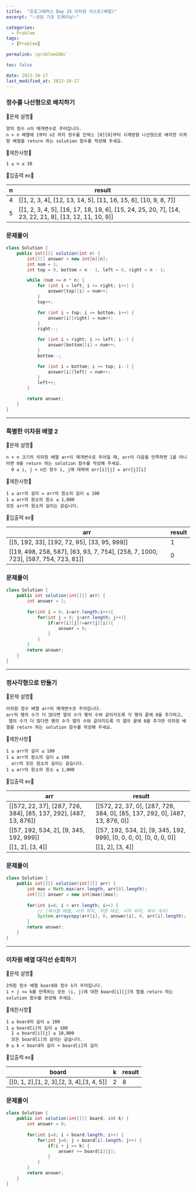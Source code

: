 ```yaml
---
title:  "프로그래머스 Day 25 이차원 리스트(배열)"
excerpt: "✨코딩 기초 트레이닝✨"

categories:
  - Problem
tags:
  - [Problem]

permalink: /problem100/

toc: false

date: 2023-10-27
last_modified_at: 2023-10-27
---
```


### 정수를 나선형으로 배치하기

💫문제 설명💫

```
양의 정수 n이 매개변수로 주어집니다.
n × n 배열에 1부터 n2 까지 정수를 인덱스 [0][0]부터 시계방향 나선형으로 배치한 이차원 배열을 return 하는 solution 함수를 작성해 주세요.
```

💫제한사항💫

```
1 ≤ n ≤ 30
```

💫입출력 ex💫

|n|result|
|---|---|
|4|[[1, 2, 3, 4], [12, 13, 14, 5], [11, 16, 15, 6], [10, 9, 8, 7]]|
|5|[[1, 2, 3, 4, 5], [16, 17, 18, 19, 6], [15, 24, 25, 20, 7], [14, 23, 22, 21, 8], [13, 12, 11, 10, 9]]|

### 문제풀이

```java
class Solution {
    public int[][] solution(int n) {
        int[][] answer = new int[n][n];
        int num = 1;
        int top = 0, bottom = n - 1, left = 0, right = n - 1;

        while (num <= n * n) {
            for (int i = left; i <= right; i++) {
                answer[top][i] = num++;
            }
            top++;

            for (int i = top; i <= bottom; i++) {
                answer[i][right] = num++;
            }
            right--;

            for (int i = right; i >= left; i--) {
                answer[bottom][i] = num++;
            }
            bottom--;

            for (int i = bottom; i >= top; i--) {
                answer[i][left] = num++;
            }
            left++;
        }

        return answer;
    }
}
```

<hr>

### 특별한 이차원 배열 2

💫문제 설명💫

```
n × n 크기의 이차원 배열 arr이 매개변수로 주어질 때, arr이 다음을 만족하면 1을 아니라면 0을 return 하는 solution 함수를 작성해 주세요.
  0 ≤ i, j < n인 정수 i, j에 대하여 arr[i][j] = arr[j][i]
```

💫제한사항💫

```
1 ≤ arr의 길이 = arr의 원소의 길이 ≤ 100
1 ≤ arr의 원소의 원소 ≤ 1,000
모든 arr의 원소의 길이는 같습니다.
```

💫입출력 ex💫

|arr|result|
|---|---|
|[[5, 192, 33], [192, 72, 95], [33, 95, 999]]|1|
|[[19, 498, 258, 587], [63, 93, 7, 754], [258, 7, 1000, 723], [587, 754, 723, 81]]|0|

### 문제풀이

```java
class Solution {
    public int solution(int[][] arr) {
        int answer = 1;
        
        for(int i = 0; i<arr.length;i++){
            for(int j = 0; j<arr.length; j++){
                if(arr[i][j]!=arr[j][i]){
                    answer = 0;
                }
            }
        }
        return answer;
    }
}
```

<hr>

### 정사각형으로 만들기

💫문제 설명💫

```
이차원 정수 배열 arr이 매개변수로 주어집니다.
arr의 행의 수가 더 많다면 열의 수가 행의 수와 같아지도록 각 행의 끝에 0을 추가하고,
 열의 수가 더 많다면 행의 수가 열의 수와 같아지도록 각 열의 끝에 0을 추가한 이차원 배열을 return 하는 solution 함수를 작성해 주세요.
```

💫제한사항💫

```
1 ≤ arr의 길이 ≤ 100
1 ≤ arr의 원소의 길이 ≤ 100
  arr의 모든 원소의 길이는 같습니다.
1 ≤ arr의 원소의 원소 ≤ 1,000
```

💫입출력 ex💫

|arr|result|
|---|---|
|[[572, 22, 37], [287, 726, 384], [85, 137, 292], [487, 13, 876]]|[[572, 22, 37, 0], [287, 726, 384, 0], [85, 137, 292, 0], [487, 13, 876, 0]]|
|[[57, 192, 534, 2], [9, 345, 192, 999]]|[[57, 192, 534, 2], [9, 345, 192, 999], [0, 0, 0, 0], [0, 0, 0, 0]]|
|[[1, 2], [3, 4]]|[[1, 2], [3, 4]]|

### 문제풀이

```java
class Solution {
    public int[][] solution(int[][] arr) {
        int max = Math.max(arr.length, arr[0].length);
        int[][] answer = new int[max][max];
        
        for(int i=0; i < arr.length; i++) {
            // (복사할 배열, 시작 위치, 저장 대상, 시작 위치, 복사 개수) 
            System.arraycopy(arr[i], 0, answer[i], 0, arr[i].length);
        }
        return answer;
    }
}
```

<hr>

### 이차원 배열 대각선 순회하기

💫문제 설명💫

```
2차원 정수 배열 board와 정수 k가 주어집니다.
i + j <= k를 만족하는 모든 (i, j)에 대한 board[i][j]의 합을 return 하는 solution 함수를 완성해 주세요.
```

💫제한사항💫

```
1 ≤ board의 길이 ≤ 100
1 ≤ board[i]의 길이 ≤ 100
  1 ≤ board[i][j] ≤ 10,000
  모든 board[i]의 길이는 같습니다.
0 ≤ k < board의 길이 + board[i]의 길이
```

💫입출력 ex💫

|board|k|result|
|---|---|---|
|[[0, 1, 2],[1, 2, 3],[2, 3, 4],[3, 4, 5]]|2|8|

### 문제풀이

```java
class Solution {
    public int solution(int[][] board, int k) {
        int answer = 0;
        
        for(int i=0; i < board.length; i++) {
            for(int j=0; j < board[i].length; j++) {
                if(i + j <= k) {
                    answer += board[i][j];
                }
            }
        }
        return answer;
    }
}
```
